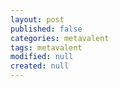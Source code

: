 ```yaml
---
layout: post
published: false
categories: metavalent
tags: metavalent
modified: null
created: null
---
```


